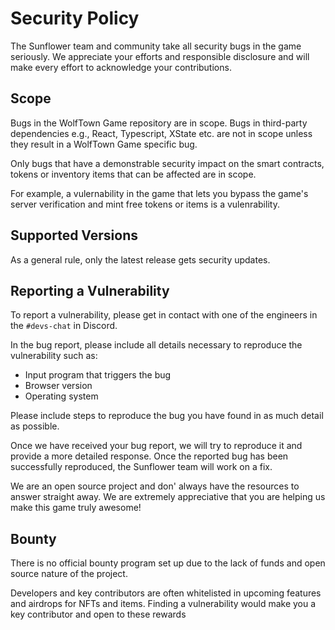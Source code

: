 # Security Policy

The Sunflower team and community take all security bugs in the game seriously.
We appreciate your efforts and responsible disclosure and will make every effort to acknowledge your contributions.

## Scope

Bugs in the WolfTown Game repository are in scope.
Bugs in third-party dependencies e.g., React, Typescript, XState etc. are not in scope unless they result in a WolfTown Game specific bug.

Only bugs that have a demonstrable security impact on the smart contracts, tokens or inventory items that can be affected are in scope.

For example, a vulernability in the game that lets you bypass the game's server verification and mint free tokens or items is a vulenrability.

## Supported Versions

As a general rule, only the latest release gets security updates.

## Reporting a Vulnerability

To report a vulnerability, please get in contact with one of the engineers in the `#devs-chat` in Discord.

In the bug report, please include all details necessary to reproduce the vulnerability such as:

- Input program that triggers the bug
- Browser version
- Operating system

Please include steps to reproduce the bug you have found in as much detail as possible.

Once we have received your bug report, we will try to reproduce it and provide a more detailed response.
Once the reported bug has been successfully reproduced, the Sunflower team will work on a fix.

We are an open source project and don' always have the resources to answer straight away. We are extremely appreciative that you are helping us make this game truly awesome!

## Bounty

There is no official bounty program set up due to the lack of funds and open source nature of the project.

Developers and key contributors are often whitelisted in upcoming features and airdrops for NFTs and items. Finding a vulnerability would make you a key contributor and open to these rewards
